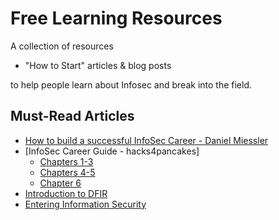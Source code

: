 # Free Learning Resources

A collection of resources 

- "How to Start" articles & blog posts

to help people learn about Infosec and break into the field.


## Must-Read Articles

* [How to build a successful InfoSec Career - Daniel Miessler](https://danielmiessler.com/blog/build-successful-infosec-career/)
* [InfoSec Career Guide - hacks4pancakes]
  * [Chapters 1-3](https://tisiphone.net/2015/10/12/starting-an-infosec-career-the-megamix-chapters-1-3/)
  * [Chapters 4-5](https://tisiphone.net/2015/11/08/starting-an-infosec-career-the-megamix-chapters-4-5/)
  * [Chapter 6](https://tisiphone.net/2016/02/10/starting-an-infosec-career-the-megamix-chapter-6/)
* [Introduction to DFIR](http://sroberts.github.io/2016/01/11/introduction-to-dfir-the-beginning/)
* [Entering Information Security](http://www.defensivesecurity.org/entering-information-security-industry/)
